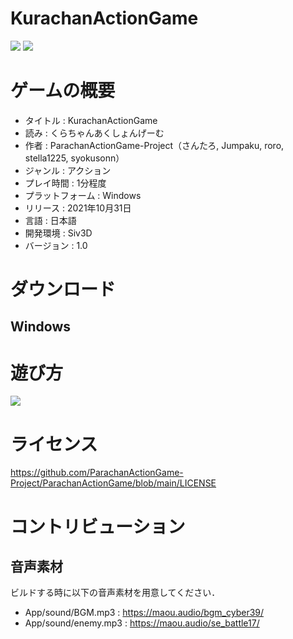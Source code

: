 # KurachanActionGame

<img src="https://github.com/ParachanActionGame-Project/ParachanActionGame/blob/b13d8cd3bd8b61ab8a7babeba9e5aaa19d6f00b4/Game/Game/App/%E3%82%BF%E3%82%A4%E3%83%88%E3%83%AB%E7%94%BB%E9%9D%A2.png"/>
<img src="https://github.com/ParachanActionGame-Project/ParachanActionGame/blob/b13d8cd3bd8b61ab8a7babeba9e5aaa19d6f00b4/Game/Game/App/%E3%83%97%E3%83%AC%E3%82%A4%E7%94%BB%E9%9D%A2.png"/>

# ゲームの概要

* タイトル : KurachanActionGame
* 読み : くらちゃんあくしょんげーむ
* 作者 : ParachanActionGame-Project（さんたろ, Jumpaku, roro, stella1225, syokusonn）
* ジャンル : アクション
* プレイ時間 : 1分程度
* プラットフォーム : Windows <!--& macOS-->
* リリース : 2021年10月31日
* 言語 : 日本語
* 開発環境 : Siv3D
* バージョン : 1.0

# ダウンロード

## Windows

<!--## macOS-->

# 遊び方

<img src="https://github.com/ParachanActionGame-Project/ParachanActionGame/blob/522a56d8d272e61fb9014a48651605d30493b48b/Game/Game/App/%E3%81%82%E3%81%9D%E3%81%B3%E3%81%8B%E3%81%9F.png"/>

# ライセンス

https://github.com/ParachanActionGame-Project/ParachanActionGame/blob/main/LICENSE

# コントリビューション

## 音声素材

ビルドする時に以下の音声素材を用意してください．

* App/sound/BGM.mp3 : https://maou.audio/bgm_cyber39/
* App/sound/enemy.mp3 : https://maou.audio/se_battle17/
